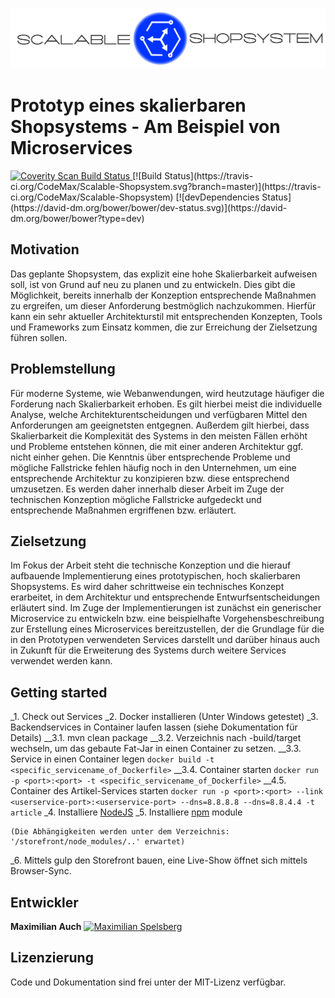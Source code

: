![Logo](./img/header_light.png)

# Prototyp eines skalierbaren Shopsystems - Am Beispiel von Microservices  
<a href="https://scan.coverity.com/projects/codemax-scalable-shopsystem">
  <img alt="Coverity Scan Build Status"
       src="https://scan.coverity.com/projects/9743/badge.svg"/>
</a>
[![Build Status](https://travis-ci.org/CodeMax/Scalable-Shopsystem.svg?branch=master)](https://travis-ci.org/CodeMax/Scalable-Shopsystem)
[![devDependencies Status](https://david-dm.org/bower/bower/dev-status.svg)](https://david-dm.org/bower/bower?type=dev)

## Motivation
Das geplante Shopsystem, das explizit eine hohe Skalierbarkeit aufweisen soll, ist von Grund auf neu zu planen und zu entwickeln. Dies gibt die Möglichkeit, bereits innerhalb der Konzeption entsprechende Maßnahmen zu ergreifen, um dieser Anforderung bestmöglich nachzukommen. Hierfür kann ein sehr aktueller Architekturstil mit entsprechenden Konzepten, Tools und Frameworks zum Einsatz kommen, die zur Erreichung der Zielsetzung führen sollen.

## Problemstellung
Für moderne Systeme, wie Webanwendungen, wird heutzutage häufiger die Forderung nach Skalierbarkeit erhoben. Es gilt hierbei meist die individuelle Analyse, welche Architekturentscheidungen und verfügbaren Mittel den Anforderungen am geeignetsten entgegnen. Außerdem gilt hierbei, dass Skalierbarkeit die Komplexität des Systems in den meisten Fällen erhöht und Probleme entstehen können, die mit einer anderen Architektur ggf. nicht einher gehen. Die Kenntnis über entsprechende Probleme und mögliche Fallstricke fehlen häufig noch in den Unternehmen, um eine entsprechende Architektur zu konzipieren bzw. diese entsprechend umzusetzen. Es werden daher innerhalb dieser Arbeit im Zuge der technischen Konzeption mögliche Fallstricke aufgedeckt und entsprechende Maßnahmen ergriffenen bzw. erläutert.

## Zielsetzung
Im Fokus der Arbeit steht die technische Konzeption und die hierauf aufbauende Implementierung eines prototypischen, hoch skalierbaren Shopsystems. Es wird daher schrittweise ein technisches Konzept erarbeitet, in dem Architektur und entsprechende Entwurfsentscheidungen erläutert sind. Im Zuge der Implementierungen ist zunächst ein generischer Microservice zu entwickeln bzw. eine beispielhafte Vorgehensbeschreibung zur Erstellung eines Microservices bereitzustellen, der die Grundlage für die in den Prototypen verwendeten Services darstellt und darüber hinaus auch in Zukunft für die Erweiterung des Systems durch weitere Services verwendet werden kann. 

## Getting started
_1. Check out Services
_2. Docker installieren (Unter Windows getestet)
_3. Backendservices in Container laufen lassen (siehe Dokumentation für Details)
__3.1. mvn clean package
__3.2. Verzeichnis nach <service>-build/target wechseln, um das gebaute Fat-Jar in einen Container zu setzen.
__3.3. Service in einen Container legen
    ```
    docker build -t <specific_servicename_of_Dockerfile>
    ```
__3.4. Container starten
    ```
    docker run -p <port>:<port> -t <specific_servicename_of_Dockerfile>
    ```
__4.5. Container des Artikel-Services starten
    ```
    docker run -p <port>:<port> --link <userservice-port>:<userservice-port> --dns=8.8.8.8 --dns=8.8.4.4 -t article
    ```
_4. Installiere <a href="https://nodejs.org/en/download/">NodeJS</a>
_5. Installiere [npm](https://www.npmjs.com/) module 
```
(Die Abhängigkeiten werden unter dem Verzeichnis: '/storefront/node_modules/..' erwartet)
```
_6. Mittels gulp den Storefront bauen, eine Live-Show öffnet sich mittels Browser-Sync.
    
## Entwickler
  **Maximilian Auch** 
  <a href="http://www.xing.com/profile/Maximilian_Spelsberg" target="_blank" rel="me"><img src="http://www.xing.com/img/buttons/1_de_btn.gif" width="85" height="23" alt="Maximilian Spelsberg"></a>

## Lizenzierung
Code und Dokumentation sind frei unter der MIT-Lizenz verfügbar.